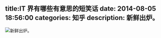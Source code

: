 title:IT 界有哪些有意思的短笑话
date: 2014-08-05   18:56:00 
categories: 知乎 
 description: 新鲜出炉。
  --- 
 ![](//zhstatic.zhihu.com/assets/zhihu/ztext/whitedot.jpg)新鲜出炉。